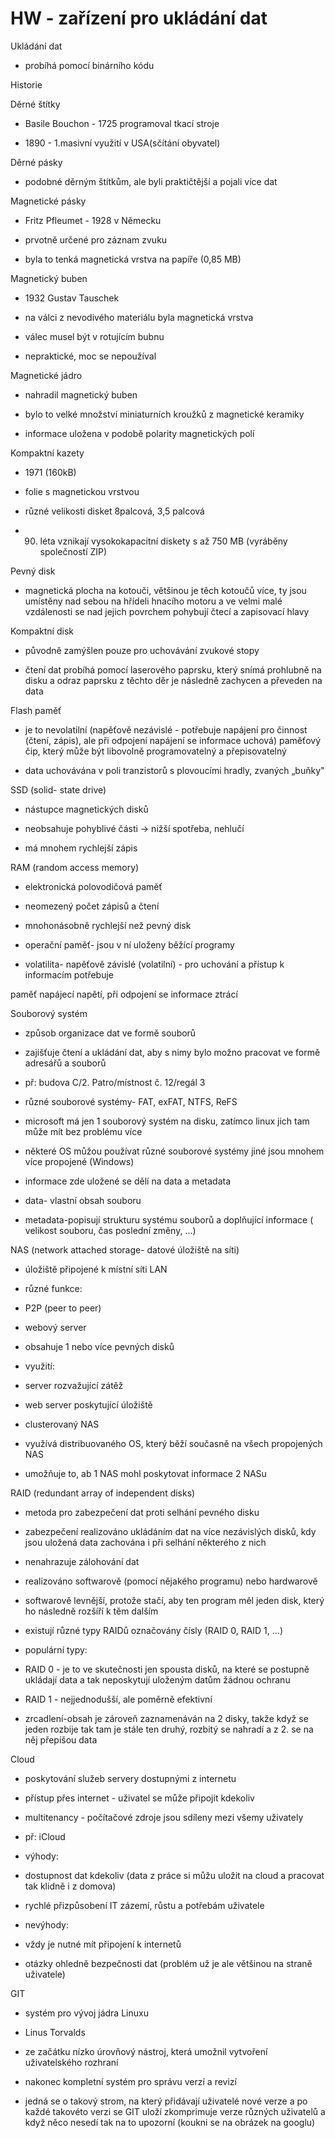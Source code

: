 # HW - zařízení pro ukládání dat

Ukládání dat

-   probíhá pomocí binárního kódu

Historie

Děrné štítky

-   Basile Bouchon - 1725 programoval tkací stroje

-   1890 - 1.masivní využití v USA(sčítání obyvatel)

Děrné pásky

-   podobné děrným štítkům, ale byli praktičtější a pojali více dat

Magnetické pásky

-   Fritz Pfleumet - 1928 v Německu

-   prvotně určené pro záznam zvuku

-   byla to tenká magnetická vrstva na papíře (0,85 MB)

Magnetický buben

-   1932 Gustav Tauschek

-   na válci z nevodivého materiálu byla magnetická vrstva

-   válec musel být v rotujícím bubnu

-   nepraktické, moc se nepoužíval

Magnetické jádro

-   nahradil magnetický buben

-   bylo to velké množství miniaturních kroužků z magnetické keramiky

-   informace uložena v podobě polarity magnetických polí

Kompaktní kazety

-   1971 (160kB)

-   folie s magnetickou vrstvou

-   různé velikosti disket 8palcová, 3,5 palcová

-   90. léta vznikají vysokokapacitní diskety s až 750 MB (vyráběny
společností ZIP)

Pevný disk

-   magnetická plocha na kotouči, většinou je těch kotoučů více, ty jsou
umístěny nad sebou na hřídeli hnacího motoru a ve velmi malé vzdálenosti
se nad jejich povrchem pohybují čtecí a zapisovací hlavy

Kompaktní disk

-   původně zamýšlen pouze pro uchovávání zvukové stopy

-   čtení dat probíhá pomocí laserového paprsku, který snímá prohlubně na
disku a odraz paprsku z těchto děr je následně zachycen a převeden na
data

Flash paměť

-   je to nevolatilní (napěťově nezávislé - potřebuje napájení pro činnost
(čtení, zápis), ale při odpojení napájení se informace uchová) paměťový
čip, který může být libovolně programovatelný a přepisovatelný

-   data uchovávána v poli tranzistorů s plovoucími hradly, zvaných „buňky"

SSD (solid-   state drive)

-   nástupce magnetických disků

-   neobsahuje pohyblivé části → nižší spotřeba, nehlučí

-   má mnohem rychlejší zápis

RAM (random access memory)

-   elektronická polovodičová paměť

-   neomezený počet zápisů a čtení

-   mnohonásobně rychlejší než pevný disk

-   operační paměť- jsou v ní uloženy běžící programy

-   volatilita- napěťově závislé (volatilní) - pro uchování a přístup k
informacím potřebuje

paměť napájecí napětí, při odpojení se informace ztrácí

Souborový systém

-   způsob organizace dat ve formě souborů

-   zajišťuje čtení a ukládání dat, aby s nimy bylo možno pracovat ve formě
adresářů a souborů

-   př: budova C/2. Patro/místnost č. 12/regál 3

-   různé souborové systémy- FAT, exFAT, NTFS, ReFS

-   microsoft má jen 1 souborový systém na disku, zatímco linux jich tam
může mít bez problému více

-   některé OS můžou používat různé souborové systémy jiné jsou mnohem více
propojené (Windows)

-   informace zde uložené se dělí na data a metadata

-   data- vlastní obsah souboru

-   metadata-popisují strukturu systému souborů a doplňující informace (
velikost souboru, čas poslední změny, ...)

NAS (network attached storage-   datové úložiště na síti)

-   úložiště připojené k místní síti LAN

-   různé funkce:

-   P2P (peer to peer)

-   webový server

-   obsahuje 1 nebo více pevných disků

-   využití:

-   server rozvažující zátěž

-   web server poskytující úložiště

-   clusterovaný NAS

-   využívá distribuovaného OS, který běží současně na všech propojených
NAS

-   umožňuje to, ab 1 NAS mohl poskytovat informace 2 NASu

RAID (redundant array of independent disks)

-   metoda pro zabezpečení dat proti selhání pevného disku

-   zabezpečení realizováno ukládáním dat na více nezávislých disků, kdy
jsou uložená data zachována i při selhání některého z nich

-   nenahrazuje zálohování dat

-   realizováno softwarově (pomocí nějakého programu) nebo hardwarově

-   softwarově levnější, protože stačí, aby ten program měl jeden disk,
který ho následně rozšíří k těm dalším

-   existují různé typy RAIDů označovány čísly (RAID 0, RAID 1, ...)

-   populární typy:

-   RAID 0 - je to ve skutečnosti jen spousta disků, na které se postupně
ukládají data a tak neposkytují uloženým datům žádnou ochranu

-   RAID 1 - nejjednodušší, ale poměrně efektivní

-   zrcadlení-obsah je zároveň zaznamenáván na 2 disky, takže když se jeden
rozbije tak tam je stále ten druhý, rozbitý se nahradí a z 2. se na něj
přepíšou data

Cloud

-   poskytování služeb servery dostupnými z internetu

-   přístup přes internet - uživatel se může připojit kdekoliv

-   multitenancy - počítačové zdroje jsou sdíleny mezi všemy uživately

-   př: iCloud

-   výhody:

-   dostupnost dat kdekoliv (data z práce si můžu uložit na cloud a
pracovat tak klidně i z domova)

-   rychlé přizpůsobení IT zázemí, růstu a potřebám uživatele

-   nevýhody:

-   vždy je nutné mít připojení k internetů

-   otázky ohledně bezpečnosti dat (problém už je ale většinou na straně
uživatele)

GIT

-   systém pro vývoj jádra Linuxu

-   Linus Torvalds

-   ze začátku nízko úrovňový nástroj, která umožnil vytvoření
uživatelského rozhraní

-   nakonec kompletní systém pro správu verzí a revizí

-   jedná se o takový strom, na který přidávají uživatelé nové verze a po
každé takovéto verzi se GIT uloží zkomprimuje verze různých uživatelů a
když něco nesedí tak na to upozorní (koukni se na obrázek na googlu)
